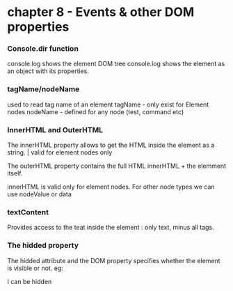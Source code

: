 # chapter 8 - Events & other DOM properties 

### Console.dir function
console.log shows the element DOM tree console.log shows the element as an object with its properties.

### tagName/nodeName
used to read tag name of an element 
tagName - only exist for Element nodes
nodeName - defined for any node (test, command etc)

### InnerHTML and OuterHTML
The innerHTML property allows to get the HTML inside the element as a string. 
                                                                  | valid for element nodes only

The outerHTML property contains the full HTML innerHTML + the elemment itself.

innerHTML is valid only for element nodes. For other
node types we can use nodeValue or data

### textContent 
Provides access to the teat inside the element : only text, minus all tags.

### The hidded property
The hidded attribute and the DOM property specifies whether the element is visible or not.
eg:
    <div hidden> I am hidden </div>
    <div id="element">I can be hidden </div>
    <script>
        element.hidden = true;
    </script>
